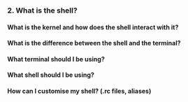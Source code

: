 ### 2. What is the shell?
#### What is the kernel and how does the shell interact with it?
#### What is the difference between the shell and the terminal?
#### What terminal should I be using?
#### What shell should I be using?
#### How can I customise my shell? (.rc files, aliases)
